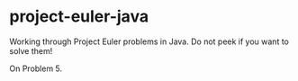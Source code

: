 # project-euler-java
Working through Project Euler problems in Java. Do not peek if you want to solve them!

On Problem 5.